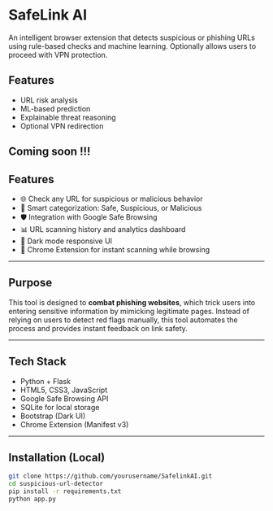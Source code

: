 # SafeLink AI

An intelligent browser extension that detects suspicious or phishing URLs using rule-based checks and machine learning. Optionally allows users to proceed with VPN protection.

## Features
- URL risk analysis
- ML-based prediction
- Explainable threat reasoning
- Optional VPN redirection

Coming soon !!!
---

##  Features

- 🌐 Check any URL for suspicious or malicious behavior  
- 🧠 Smart categorization: Safe, Suspicious, or Malicious  
- 🛡️ Integration with Google Safe Browsing  
- 📊 URL scanning history and analytics dashboard  
- 🌙 Dark mode responsive UI  
- 🧩 Chrome Extension for instant scanning while browsing  

---

##  Purpose

This tool is designed to **combat phishing websites**, which trick users into entering sensitive information by mimicking legitimate pages. Instead of relying on users to detect red flags manually, this tool automates the process and provides instant feedback on link safety.

---

##  Tech Stack

- Python + Flask  
- HTML5, CSS3, JavaScript  
- Google Safe Browsing API  
- SQLite for local storage  
- Bootstrap (Dark UI)  
- Chrome Extension (Manifest v3)

---

## Installation (Local)

```bash
git clone https://github.com/yourusername/SafelinkAI.git
cd suspicious-url-detector
pip install -r requirements.txt
python app.py
